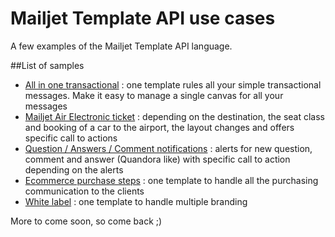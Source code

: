 # Mailjet Template API use cases

A few examples of the Mailjet Template API language.

##List of samples

 - [All in one transactional](all_in_one_transac/) : one template rules all your simple transactional messages. Make it easy to manage a single canvas for all your messages 
 - [Mailjet Air Electronic ticket](electronic_ticket/) : depending on the destination, the seat class and booking of a car to the airport, the layout changes and offers specific call to actions 
 - [Question / Answers / Comment notifications](question_answer/) : alerts for new question, comment and answer (Quandora like) with specific call to action depending on the alerts
 - [Ecommerce purchase steps](ecommerce/) : one template to handle all the purchasing communication to the clients
 - [White label](white_label/) : one template to handle multiple branding

More to come soon, so come back ;) 
